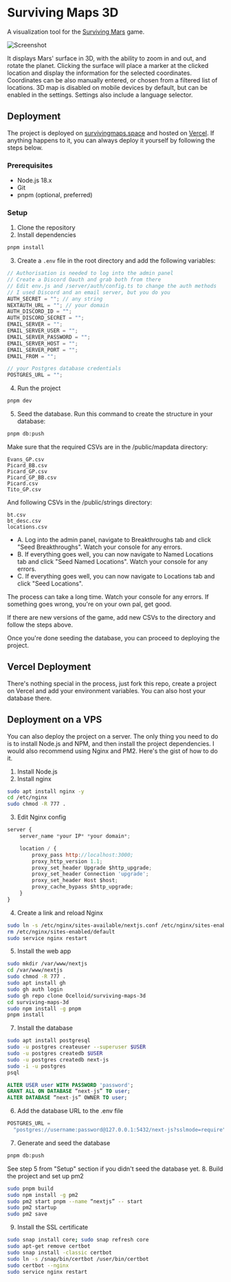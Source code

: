 # Surviving Maps 3D

A visualization tool for the [Surviving Mars](https://www.paradoxinteractive.com/games/surviving-mars/about) game.

![Screenshot](https://i.imgur.com/MIy6tBh.png)

It displays Mars' surface in 3D, with the ability to zoom in and out, and rotate the planet. Clicking the surface will place a marker at the clicked location and display the information for the selected coordinates. Coordinates can be also manually entered, or chosen from a filtered list of locations. 3D map is disabled on mobile devices by default, but can be enabled in the settings. Settings also include a language selector.

## Deployment

The project is deployed on [survivingmaps.space](https://survivingmaps.space/) and hosted on [Vercel](https://vercel.com/). If anything happens to it, you can always deploy it yourself by following the steps below.

### Prerequisites

- Node.js 18.x
- Git
- pnpm (optional, preferred)

### Setup

1. Clone the repository
2. Install dependencies

```bash
pnpm install
```

3. Create a `.env` file in the root directory and add the following variables:

```js
// Authorisation is needed to log into the admin panel
// Create a Discord Oauth and grab both from there
// Edit env.js and /server/auth/config.ts to change the auth methods
// I used Discord and an email server, but you do you
AUTH_SECRET = ""; // any string
NEXTAUTH_URL = ""; // your domain
AUTH_DISCORD_ID = "";
AUTH_DISCORD_SECRET = "";
EMAIL_SERVER = "";
EMAIL_SERVER_USER = "";
EMAIL_SERVER_PASSWORD = "";
EMAIL_SERVER_HOST = "";
EMAIL_SERVER_PORT = "";
EMAIL_FROM = "";

// your Postgres database credentials
POSTGRES_URL = "";
```

4. Run the project

```bash
pnpm dev
```

5. Seed the database.
   Run this command to create the structure in your database:

```bash
pnpm db:push
```

Make sure that the required CSVs are in the /public/mapdata directory:

```
Evans_GP.csv
Picard_BB.csv
Picard_GP.csv
Picard_GP_BB.csv
Picard.csv
Tito_GP.csv
```

And following CSVs in the /public/strings directory:

```
bt.csv
bt_desc.csv
locations.csv
```

- A. Log into the admin panel, navigate to Breakthroughs tab and click "Seed Breakthroughs". Watch your console for any errors.
- B. If everything goes well, you can now navigate to Named Locations tab and click "Seed Named Locations". Watch your console for any errors.
- C. If everything goes well, you can now navigate to Locations tab and click "Seed Locations".

The process can take a long time. Watch your console for any errors.
If something goes wrong, you're on your own pal, get good.

If there are new versions of the game, add new CSVs to the directory and follow the steps above.

Once you're done seeding the database, you can proceed to deploying the project.

## Vercel Deployment

There's nothing special in the process, just fork this repo, create a project on Vercel and add your environment variables. You can also host your database there.

## Deployment on a VPS

You can also deploy the project on a server. The only thing you need to do is to install Node.js and NPM, and then install the project dependencies. I would also recommend using Nginx and PM2. Here's the gist of how to do it.

1. Install Node.js
2. Install nginx

```bash
sudo apt install nginx -y
cd /etc/nginx
sudo chmod -R 777 .
```

3. Edit Nginx config

```js
server {
    server_name *your IP* *your domain*;

    location / {
        proxy_pass http://localhost:3000;
        proxy_http_version 1.1;
        proxy_set_header Upgrade $http_upgrade;
        proxy_set_header Connection 'upgrade';
        proxy_set_header Host $host;
        proxy_cache_bypass $http_upgrade;
    }
}
```

4. Create a link and reload Nginx

```bash
sudo ln -s /etc/nginx/sites-available/nextjs.conf /etc/nginx/sites-enabled/
rm /etc/nginx/sites-enabled/default
sudo service nginx restart
```

5. Install the web app

```bash
sudo mkdir /var/www/nextjs
cd /var/www/nextjs
sudo chmod -R 777 .
sudo apt install gh
sudo gh auth login
sudo gh repo clone Ocelloid/surviving-maps-3d
cd surviving-maps-3d
sudo npm install -g pnpm
pnpm install
```

7. Install the database

```bash
sudo apt install postgresql
sudo -u postgres createuser --superuser $USER
sudo -u postgres createdb $USER
sudo -u postgres createdb next-js
sudo -i -u postgres
psql
```

```sql
ALTER USER user WITH PASSWORD 'password';
GRANT ALL ON DATABASE “next-js” TO user;
ALTER DATABASE “next-js” OWNER TO user;
```

6. Add the database URL to the .env file

```js
POSTGRES_URL =
  "postgres://username:password@127.0.0.1:5432/next-js?sslmode=require";
```

7. Generate and seed the database

```bash
pnpm db:push
```

See step 5 from "Setup" section if you didn't seed the database yet. 8. Build the project and set up pm2

```bash
sudo pnpm build
sudo npm install -g pm2
sudo pm2 start pnpm --name “nextjs” -- start
sudo pm2 startup
sudo pm2 save
```

9. Install the SSL certificate

```bash
sudo snap install core; sudo snap refresh core
sudo apt-get remove certbot
sudo snap install -classic certbot
sudo ln -s /snap/bin/certbot /user/bin/certbot
sudo certbot --nginx
sudo service nginx restart
```
